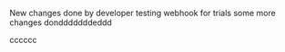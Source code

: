 New changes done by developer
testing webhook for trials
some more changes dondddddddeddd


cccccc


